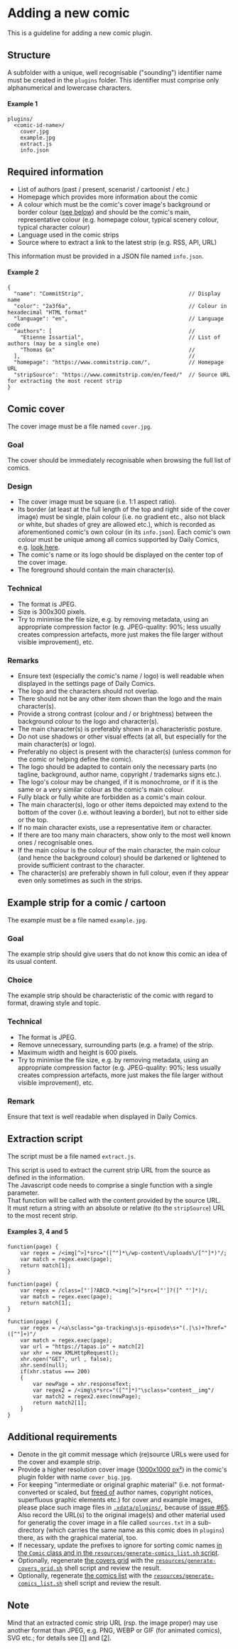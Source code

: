 # Adding a new comic
This is a guideline for adding a new comic plugin.

## Structure
A subfolder with a unique, well recognisable ("sounding") identifier name must be created in the `plugins` folder.
This identifier must comprise only alphanumerical and lowercase characters.

#### Example 1
```
plugins/
  <comic-id-name>/
    cover.jpg
    example.jpg
    extract.js
    info.json
```

## Required information
- List of authors (past / present, scenarist / cartoonist / etc.)
- Homepage which provides more information about the comic
- A colour which must be the comic's cover image's background or border colour ([see below](#comic-cover)) and should be the comic's main, representative colour (e.g. homepage colour, typical scenery colour, typical character colour)
- Language used in the comic strips
- Source where to extract a link to the latest strip (e.g. RSS, API, URL)

This information must be provided in a JSON file named `info.json`.

#### Example 2
```
{
  "name": "CommitStrip",                                 // Display name
  "color": "2a3f6a",                                     // Colour in hexadecimal "HTML format"
  "language": "en",                                      // Language code
  "authors": [                                           //
    "Etienne Issartial",                                 // List of authors (may be a single one)
    "Thomas Gx"                                          //
  ],                                                     //
  "homepage": "https://www.commitstrip.com/",            // Homepage URL
  "stripSource": "https://www.commitstrip.com/en/feed/"  // Source URL for extracting the most recent strip
}
```

## Comic cover
The cover image must be a file named `cover.jpg`.

### Goal
The cover should be immediately recognisable when browsing the full list of comics.

### Design
- The cover image must be square (i.e. 1:1 aspect ratio).
- Its border (at least at the full length of the top and right side of the cover image) must be single, plain colour (i.e. no gradient etc., also not black or white, but shades of grey are allowed etc.), which is recorded as aforementioned comic's own colour (in its `info.json`).  Each comic's own colour must be unique among all comics supported by Daily Comics, e.g. [look here](../README.md#information).
- The comic's name or its logo should be displayed on the center top of the cover image.
- The foreground should contain the main character(s).

### Technical
- The format is JPEG.
- Size is 300x300 pixels.
- Try to minimise the file size, e.g. by removing metadata, using an appropriate compression factor (e.g. JPEG-quality: 90%; less usually creates compression artefacts, more just makes the file larger without visible improvement), etc.

### Remarks
- Ensure text (especially the comic's name / logo) is well readable when displayed in the settings page of Daily Comics.
- The logo and the characters should not overlap.
- There should not be any other item shown than the logo and the main character(s).
- Provide a strong contrast (colour and / or brightness) between the background colour to the logo and character(s).
- The main character(s) is preferably shown in a characteristic posture.
- Do not use shadows or other visual effects (at all, but especially for the main character(s) or logo).
- Preferably no object is present with the character(s) (unless common for the comic or helping define the comic).
- The logo should be adapted to contain only the necessary parts (no tagline, background, author name, copyright / trademarks signs etc.).
- The logo's colour may be changed, if it is monochrome, or if it is the same or a very similar colour as the comic's main colour.
- Fully black or fully white are forbidden as a comic's main colour.
- The main character(s), logo or other items depoicted may extend to the bottom of the cover (i.e. without leaving a border), but not to either side or the top.
- If no main character exists, use a representative item or character.
- If there are too many main characters, show only to the most well known ones / recognisable ones.
- If the main colour is the colour of the main character, the main colour (and hence the background colour) should be darkened or lightened to provide sufficient contrast to the character.
- The character(s) are preferably shown in full colour, even if they appear even only sometimes as such in the strips.

## Example strip for a comic / cartoon
The example must be a file named `example.jpg`.

### Goal
The example strip should give users that do not know this comic an idea of its usual content.

### Choice
The example strip should be characteristic of the comic with regard to format, drawing style and topic.

### Technical
- The format is JPEG.
- Remove unnecessary, surrounding parts (e.g. a frame) of the strip.
- Maximum width and height is 600 pixels.
- Try to minimise the file size, e.g. by removing metadata, using an appropriate compression factor (e.g. JPEG-quality: 90%; less usually creates compression artefacts, more just makes the file larger without visible improvement), etc.

### Remark
Ensure that text is well readable when displayed in Daily Comics.

## Extraction script
The script must be a file named `extract.js`.

This script is used to extract the current strip URL from the source as defined in the information.  
The Javascript code needs to comprise a single function with a single parameter.  
That function will be called with the content provided by the source URL.  
It must return a string with an absolute or relative (to the `stripSource`) URL to the most recent strip.

#### Examples 3, 4 and 5
```
function(page) {
    var regex = /<img[^>]*src="([^"]*\/wp-content\/uploads\/[^"]*)"/;
    var match = regex.exec(page);
    return match[1];
}
```
```
function(page) {
    var regex = /class=["']?ABCD.*<img[^>]*src=["']?([^ "']*)/;
    var match = regex.exec(page);
    return match[1];
}
```
```
function(page) {
    var regex = /<a\sclass="ga-tracking\sjs-episode\s+"(.|\s)+?href="([^"]+)"/
    var match = regex.exec(page);
    var url = "https://tapas.io" + match[2]
    var xhr = new XMLHttpRequest();
    xhr.open("GET", url , false);
    xhr.send(null);
    if(xhr.status === 200)
    {
        var newPage = xhr.responseText;
        var regex2 = /<img\s*src="([^"]*)"\sclass="content__img"/
        var match2 = regex2.exec(newPage);
        return match2[1];
    }
}
```

## Additional requirements
- Denote in the git commit message which (re)source URLs were used for the cover and example strip.
- Provide a higher resolution cover image ([1000x1000 px²](https://github.com/tardypad/sailfishos-daily-comics/pull/86#issuecomment-491614824)) in the comic's plugin folder with name `cover_big.jpg`.
- For keeping "intermediate or original graphic material" (i.e. not format-converted or scaled, but [freed of](#technical-1) author names, copyright notices, superfluous graphic elements etc.) for cover and example images, please place such image files in [`.xdata/plugins/`](../.xdata/plugins), because of [issue \#65](https://github.com/sailfishos-applications/daily-comics/issues/65).  Also record the URL(s) to the original image(s) and other material used for generatig the cover image in a file called `sources.txt` in a sub-directory (which carries the same name as this comic does in `plugins`) there, as with the graphical material, too.
- If necessary, update the prefixes to ignore for sorting comic names [in the `Comic` class and in the `resources/generate-comics_list.sh` script](https://github.com/sailfishos-applications/daily-comics/pull/63/files).
- Optionally, regenerate [the covers grid](covers_grid.jpg) with the [`resources/generate-covers_grid.sh`](../resources/generate-covers_grid.sh) shell script and review the result.
- Optionally, regenerate [the comics list](comics_list.md) with the [`resources/generate-comics_list.sh`](../resources/generate-comics_list.sh) shell script and review the result.

## Note
Mind that an extracted comic strip URL (rsp. the image proper) may use another format than JPEG, e.g. PNG, WEBP or GIF (for animated comics), SVG etc.; for details see [[1]](https://doc.qt.io/qt-5/qimagereader.html#supportedImageFormats) and [[2]](https://doc.qt.io/qt-5/qtimageformats-index.html).
